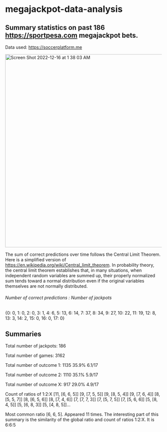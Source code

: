# megajackpot-data-analysis

## Summary statistics on past 186 https://sportpesa.com megajackpot bets.
Data used: https://soccerplatform.me

<img width="621" alt="Screen Shot 2022-12-16 at 1 38 03 AM" src="https://user-images.githubusercontent.com/33075176/207982058-0a86038a-5814-435b-8279-d6dd4da2180f.png">

The sum of correct predictions over time follows the Central Limit Theorem. 
Here is a simplified version of https://en.wikipedia.org/wiki/Central_limit_theorem. In probability theory, the central limit theorem establishes that, in many situations, when independent random variables are summed up, their properly normalized sum tends toward a normal distribution even if the original variables themselves are not normally distributed.

###### Number of correct predictions : Number of jackpots
{0: 0, 1: 0, 2: 0, 3: 1, 4: 6, 5: 13, 6: 14, 7: 37, 8: 34, 9: 27, 10: 22, 11: 19, 12: 8, 13: 3, 14: 2, 15: 0, 16: 0, 17: 0}

## Summaries
Total number of jackpots: 186

Total number of games: 3162

Total number of outcome 1: 1135 35.9% 6.1/17

Total number of outcome 2: 1110 35.1% 5.9/17

Total number of outcome X: 917 29.0% 4.9/17


Count of ratios of 1:2:X
[11, [6, 6, 5]]
[9, [7, 5, 5]]
[9, [8, 5, 4]]
[9, [7, 6, 4]]
[8, [5, 5, 7]]
[8, [6, 5, 6]]
[8, [7, 4, 6]]
[7, [7, 7, 3]]
[7, [5, 7, 5]]
[7, [5, 6, 6]]
[5, [8, 4, 5]]
[5, [6, 8, 3]]
[5, [4, 8, 5]]...

Most common ratio [6, 6, 5]. Appeared 11 times.
The interesting part of this summary is the similarity of the global ratio and count of ratios 1:2:X. It is 6:6:5
